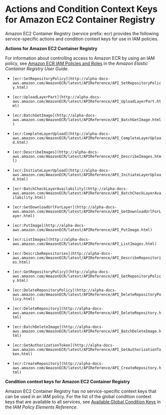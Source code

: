 # Actions and Condition Context Keys for Amazon EC2 Container Registry<a name="list_ecr"></a>

Amazon EC2 Container Registry \(service prefix: ecr\) provides the following service\-specific actions and condition context keys for use in IAM policies\.

**Actions for Amazon EC2 Container Registry**

For information about controlling access to Amazon ECR by using an IAM policy, see [Amazon ECR IAM Policies and Roles](http://alpha-docs-aws.amazon.com/AmazonECR/latest/userguide/ECR_IAM_policies.html) in the *Amazon Elastic Container Registry User Guide*\.

+ `[ecr:SetRepositoryPolicy](http://alpha-docs-aws.amazon.com/AmazonECR/latest/APIReference/API_SetRepositoryPolicy.html)`

+ `[ecr:UploadLayerPart](http://alpha-docs-aws.amazon.com/AmazonECR/latest/APIReference/API_UploadLayerPart.html)`

+ `[ecr:BatchGetImage](http://alpha-docs-aws.amazon.com/AmazonECR/latest/APIReference/API_BatchGetImage.html)`

+ `[ecr:CompleteLayerUpload](http://alpha-docs-aws.amazon.com/AmazonECR/latest/APIReference/API_CompleteLayerUpload.html)`

+ `[ecr:DescribeImages](http://alpha-docs-aws.amazon.com/AmazonECR/latest/APIReference/API_DescribeImages.html)`

+ `[ecr:InitiateLayerUpload](http://alpha-docs-aws.amazon.com/AmazonECR/latest/APIReference/API_InitiateLayerUpload.html)`

+ `[ecr:BatchCheckLayerAvailability](http://alpha-docs-aws.amazon.com/AmazonECR/latest/APIReference/API_BatchCheckLayerAvailability.html)`

+ `[ecr:GetDownloadUrlForLayer](http://alpha-docs-aws.amazon.com/AmazonECR/latest/APIReference/API_GetDownloadUrlForLayer.html)`

+ `[ecr:PutImage](http://alpha-docs-aws.amazon.com/AmazonECR/latest/APIReference/API_PutImage.html)`

+ `[ecr:ListImages](http://alpha-docs-aws.amazon.com/AmazonECR/latest/APIReference/API_ListImages.html)`

+ `[ecr:DescribeRepositories](http://alpha-docs-aws.amazon.com/AmazonECR/latest/APIReference/API_DescribeRepositories.html)`

+ `[ecr:GetRepositoryPolicy](http://alpha-docs-aws.amazon.com/AmazonECR/latest/APIReference/API_GetRepositoryPolicy.html)`

+ `[ecr:DeleteRepositoryPolicy](http://alpha-docs-aws.amazon.com/AmazonECR/latest/APIReference/API_DeleteRepositoryPolicy.html)`

+ `[ecr:DeleteRepository](http://alpha-docs-aws.amazon.com/AmazonECR/latest/APIReference/API_DeleteRepository.html)`

+ `[ecr:BatchDeleteImage](http://alpha-docs-aws.amazon.com/AmazonECR/latest/APIReference/API_BatchDeleteImage.html)`

+ `[ecr:GetAuthorizationToken](http://alpha-docs-aws.amazon.com/AmazonECR/latest/APIReference/API_GetAuthorizationToken.html)`

+ `[ecr:CreateRepository](http://alpha-docs-aws.amazon.com/AmazonECR/latest/APIReference/API_CreateRepository.html)`

**Condition context keys for Amazon EC2 Container Registry**

Amazon EC2 Container Registry has no service\-specific context keys that can be used in an IAM policy\. For the list of the global condition context keys that are available to all services, see [Available Global Condition Keys](reference_policies_condition-keys.md#AvailableKeys) in the *IAM Policy Elements Reference*\.